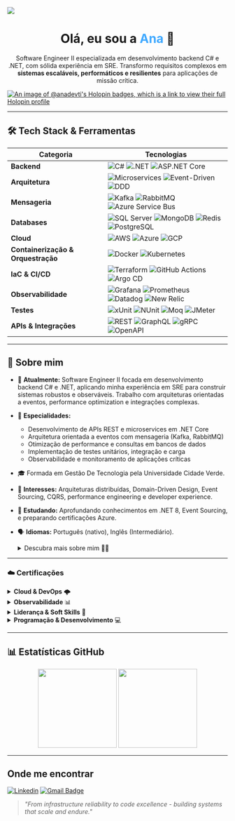 ![](https://komarev.com/ghpvc/?username=anadevtie&color=006bed)

<h1 align="center">Olá, eu sou a <span style="color:#40a9ff;">Ana</span> 👋</h1>
<p align="center">
  Software Engineer II especializada em desenvolvimento backend C# e .NET, com sólida experiência em SRE.  
  Transformo requisitos complexos em <strong>sistemas escaláveis, performáticos e resilientes</strong> para aplicações de missão crítica.
</p>

[![An image of @anadevti's Holopin badges, which is a link to view their full Holopin profile](https://holopin.me/anadevti)](https://holopin.io/@anadevti)

---

## 🛠️  Tech Stack & Ferramentas

| Categoria | Tecnologias |
|-----------|------------------------|
| **Backend** | ![C#](https://img.shields.io/badge/-C%23-239120?style=flat-square&logo=csharp&logoColor=white) ![.NET](https://img.shields.io/badge/-.NET-512BD4?style=flat-square&logo=dotnet&logoColor=white) ![ASP.NET Core](https://img.shields.io/badge/-ASP.NET%20Core-512BD4?style=flat-square&logo=dotnet&logoColor=white) |
| **Arquitetura** | ![Microservices](https://img.shields.io/badge/-Microservices-FF6B6B?style=flat-square) ![Event-Driven](https://img.shields.io/badge/-Event%20Driven-4ECDC4?style=flat-square) ![DDD](https://img.shields.io/badge/-DDD-45B7D1?style=flat-square) |
| **Mensageria** | ![Kafka](https://img.shields.io/badge/-Apache%20Kafka-231F20?style=flat-square&logo=apachekafka&logoColor=white) ![RabbitMQ](https://img.shields.io/badge/-RabbitMQ-FF6600?style=flat-square&logo=rabbitmq&logoColor=white) ![Azure Service Bus](https://img.shields.io/badge/-Azure%20Service%20Bus-0078D4?style=flat-square&logo=microsoft-azure&logoColor=white) |
| **Databases** | ![SQL Server](https://img.shields.io/badge/-SQL%20Server-CC2927?style=flat-square&logo=microsoft-sql-server&logoColor=white) ![MongoDB](https://img.shields.io/badge/-MongoDB-47A248?style=flat-square&logo=mongodb&logoColor=white) ![Redis](https://img.shields.io/badge/-Redis-DC382D?style=flat-square&logo=redis&logoColor=white) ![PostgreSQL](https://img.shields.io/badge/-PostgreSQL-4169E1?style=flat-square&logo=postgresql&logoColor=white) |
| **Cloud** | ![AWS](https://img.shields.io/badge/-AWS-232F3E?style=flat-square&logo=amazon-aws&logoColor=white) ![Azure](https://img.shields.io/badge/-Azure-0078D4?style=flat-square&logo=microsoft-azure&logoColor=white) ![GCP](https://img.shields.io/badge/-GCP-4285F4?style=flat-square&logo=google-cloud&logoColor=white) |
| **Containerização & Orquestração** | ![Docker](https://img.shields.io/badge/-Docker-2496ED?style=flat-square&logo=docker&logoColor=white) ![Kubernetes](https://img.shields.io/badge/-Kubernetes-326CE5?style=flat-square&logo=kubernetes&logoColor=white) |
| **IaC & CI/CD** | ![Terraform](https://img.shields.io/badge/-Terraform-623CE4?style=flat-square&logo=terraform&logoColor=white) ![GitHub Actions](https://img.shields.io/badge/-GitHub%20Actions-2088FF?style=flat-square&logo=github-actions&logoColor=white) ![Argo CD](https://img.shields.io/badge/-Argo%20CD-EF7B4D?style=flat-square&logo=argo) |
| **Observabilidade** | ![Grafana](https://img.shields.io/badge/-Grafana-F46800?style=flat-square&logo=grafana&logoColor=white) ![Prometheus](https://img.shields.io/badge/-Prometheus-E6522C?style=flat-square&logo=prometheus&logoColor=white) ![Datadog](https://img.shields.io/badge/-Datadog-632CA6?style=flat-square&logo=datadog&logoColor=white) ![New Relic](https://img.shields.io/badge/-New%20Relic-008C99?style=flat-square&logo=new-relic&logoColor=white) |
| **Testes** | ![xUnit](https://img.shields.io/badge/-xUnit-512BD4?style=flat-square) ![NUnit](https://img.shields.io/badge/-NUnit-512BD4?style=flat-square) ![Moq](https://img.shields.io/badge/-Moq-FF6B6B?style=flat-square) ![JMeter](https://img.shields.io/badge/-JMeter-D22128?style=flat-square&logo=apachejmeter&logoColor=white) |
| **APIs & Integrações** | ![REST](https://img.shields.io/badge/-REST%20APIs-009688?style=flat-square) ![GraphQL](https://img.shields.io/badge/-GraphQL-E10098?style=flat-square&logo=graphql&logoColor=white) ![gRPC](https://img.shields.io/badge/-gRPC-4285F4?style=flat-square) ![OpenAPI](https://img.shields.io/badge/-OpenAPI-6BA539?style=flat-square&logo=openapiinitiative&logoColor=white) |

---

## 🚀 Sobre mim
- 🔭 **Atualmente:** Software Engineer II focada em desenvolvimento backend C# e .NET, aplicando minha experiência em SRE para construir sistemas robustos e observáveis. Trabalho com arquiteturas orientadas a eventos, performance optimization e integrações complexas.

- 🎯 **Especialidades:** 
  - Desenvolvimento de APIs REST e microservices em .NET Core
  - Arquitetura orientada a eventos com mensageria (Kafka, RabbitMQ)
  - Otimização de performance e consultas em bancos de dados
  - Implementação de testes unitários, integração e carga
  - Observabilidade e monitoramento de aplicações críticas

- 🎓 Formada em Gestão De Tecnologia pela Universidade Cidade Verde.
- 🧩 **Interesses:** Arquiteturas distribuídas, Domain-Driven Design, Event Sourcing, CQRS, performance engineering e developer experience.
- 🌱 **Estudando:** Aprofundando conhecimentos em .NET 8, Event Sourcing, e preparando certificações Azure.
- 🗣 **Idiomas:** Português (nativo), Inglês (Intermediário).

  <details>
  <summary> Descubra mais sobre mim 🐱‍👤</summary>

  # Experiência Profissional e Conquistas 💼:

  ### 🏗️ Transição SRE → Software Engineer II
     * Aplicação de mindset SRE no desenvolvimento: foco em confiabilidade, observabilidade e performance desde o design
     * Experiência única combinando desenvolvimento backend com visão operacional de sistemas críticos
     * Conhecimento profundo em troubleshooting e debug de aplicações em produção

  # Envolvimento nas Comunidades ❤:
  ### ☁ AWS User Group Maringá
     * Líder da comunidade desde 2024, organizando meetups mensais
     * Compartilhando conhecimento sobre Cloud Computing e DevOps

  ### 👩‍💻 Dev Paraná
     * Membro da organização da conferência anual
     * Foco em disseminar conhecimento técnico na comunidade

   ### 👩‍💻 Codaqui
     * Voluntária na ONG focada em ensino de tecnologia para jovens
     * Responsável pela área educacional e fomento de ideias inovadoras

   ### 🚀 Nasa Space Apps 2024
     * Mentora no Hackathon da Nasa na Unicesumar
     * Apoio técnico em frameworks, tecnologias e soluções arquiteturais

  ### 🤘🏻 Sou completamente apaixonada por música e livros! Veja o que estou ouvindo:
  ##
  [![spotify-github-profile](https://spotify-github-profile.kittinanx.com/api/view?uid=aninha_jaurello&cover_image=true&theme=novatorem&show_offline=true&background_color=121212&interchange=false&bar_color=4e59b1&bar_color_cover=false)](https://github.com/kittinan/spotify-github-profile)

  ### 🔗 Outros Perfis
  [Profile at Codeberg](https://codeberg.org/anadevti) | [Profile at GitLab](https://gitlab.com/anadevti)

  </details>

---

### ☁️ Certificações

<details>
<summary><strong>Cloud & DevOps</strong> 🌩️</summary>

|                 | Credencial |
|-----------------|------------|
| ![AWS](https://img.shields.io/badge/-AWS%20Cloud%20Practitioner-232F3E?style=flat-square&logo=amazon-aws&logoColor=white) | [Amazon Cloud Practitioner](https://www.credly.com/badges/57e7f661-6275-467d-af0d-8752e0dacb9b/linked_in_profile) |
| 🛠️ | [Descomplicando o DevOps](https://www.credential.net/eac51903-70da-476a-942f-1138b34b1fbb#gs.689qx7) |
| 🐳 | [Containers Fundamentals](https://aia.4linux.com.br/pluginfile.php/1/tool_certificate/issues/1703529611/8943877616AS.pdf) |

</details>

<details>
<summary><strong>Observabilidade</strong> 📊</summary>

|                 | Credencial |
|-----------------|------------|
| ![Datadog](https://img.shields.io/badge/-Datadog%20Log%20Management-632CA6?style=flat-square&logo=datadog&logoColor=white) | [Datadog Log Management Fundamentals](https://www.credly.com/badges/cdda836d-affa-41cc-a128-3dbeb767d5d7/linked_in_profile) |
| ![Datadog](https://img.shields.io/badge/-Datadog%20Fundamentals%20I-632CA6?style=flat-square&logo=datadog&logoColor=white) | [Datadog Fundamentals I](https://www.credly.com/badges/a6b6af58-1b30-4a21-9032-870f473882a9/linked_in_profile) |

</details>

<details>
<summary><strong>Liderança & Soft Skills</strong> 🤝</summary>

|                 | Credencial |
|-----------------|------------|
| 🏆 | [Formação em Liderança](https://conquerplus.com.br/certificates/838421ca-a20a-46b3-948c-0ab2ac09828b?enrollment) |
| ⚡ | [Produtividade e Performance](https://drive.conqueronline.com.br/CertificadosTeste/Produtividade%20e%20Performance:%20transforme%20metas%20em%20conquistas/1706573399967-00b5ddf1-df66-46d4-a5fa-5d08c93ffcad.jpeg) |
| 👩‍💼 | [Liderança Feminina e Soft-Skills](https://www.maismulheres.tech/certificates/0tmnvunl6w) |

</details>

<details>
<summary><strong>Programação & Desenvolvimento</strong> 💻</summary>

|                 | Credencial |
|-----------------|------------|
| 🧮 | [Bootcamp Back-End Python & Django](https://www.maismulheres.tech/certificates/sytyrchrfo) |

</details>

---

## 📊 Estatísticas GitHub

<div align="center">
  <img height="180em" src="https://github-readme-stats.vercel.app/api?username=anadevti&show_icons=true&theme=tokyonight&include_all_commits=true&count_private=true"/>
  <img height="180em" src="https://github-readme-stats.vercel.app/api/top-langs/?username=anadevti&layout=compact&langs_count=7&theme=tokyonight"/>
</div>

---

## Onde me encontrar

[![Linkedin](https://img.shields.io/badge/-anacarolyne-blue?style=flat-square&logo=Linkedin&logoColor=white&link=https://www.linkedin.com/in/ana-carolyne-pereira-de-souza/)](https://www.linkedin.com/in/ana-carolyne-pereira-de-souza/)
[![Gmail Badge](https://img.shields.io/badge/-anacarolayne777@gmail.com-006bed?style=flat-square&logo=Gmail&logoColor=white&link=mailto:anacarolayne777@gmail.com)](mailto:anacarolayne777@gmail.com)

> _"From infrastructure reliability to code excellence - building systems that scale and endure."_
